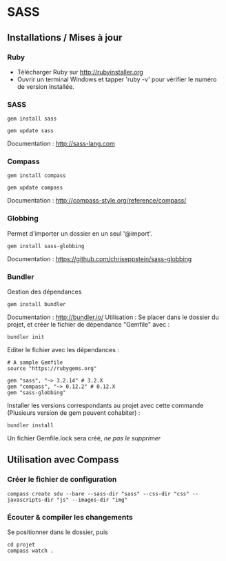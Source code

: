# SASS

## Installations / Mises à jour

### Ruby

* Télécharger Ruby sur http://rubyinstaller.org
* Ouvrir un terminal Windows et tapper 'ruby -v' pour vérifier le numéro de version installée.

### SASS

```
gem install sass
```

```
gem update sass
```

Documentation : http://sass-lang.com


### Compass

```
gem install compass
```

```
gem update compass
```

Documentation : http://compass-style.org/reference/compass/


### Globbing
Permet d'importer un dossier en un seul '@import'.

```
gem install sass-globbing
```

Documentation : https://github.com/chriseppstein/sass-globbing


### Bundler
Gestion des dépendances

```
gem install bundler
```

Documentation : http://bundler.io/ 
Utilisation : Se placer dans le dossier du projet, et créer le fichier de dépendance "Gemfile" avec :

```
bundler init
```

Editer le fichier avec les dépendances :
```
# A sample Gemfile
source "https://rubygems.org"

gem "sass", "~> 3.2.14" # 3.2.X
gem "compass", "~> 0.12.2" # 0.12.X
gem "sass-globbing"
```

Installer les versions correspondants au projet avec cette commande (Plusieurs version de gem peuvent cohabiter) :
```
bundler install
```

Un fichier Gemfile.lock sera créé, *ne pas le supprimer*



## Utilisation avec Compass

### Créer le fichier de configuration

```
compass create sdu --bare --sass-dir "sass" --css-dir "css" --javascripts-dir "js" --images-dir "img"
```

### Écouter & compiler les changements

Se positionner dans le dossier, puis

```
cd projet
compass watch .
```

